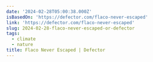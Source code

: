 ```yaml
---
date: '2024-02-28T05:00:38.000Z'
isBasedOn: 'https://defector.com/flaco-never-escaped'
link: 'https://defector.com/flaco-never-escaped'
slug: 2024-02-28-flaco-never-escaped-or-defector
tags:
  - climate
  - nature
title: Flaco Never Escaped | Defector
---
```


